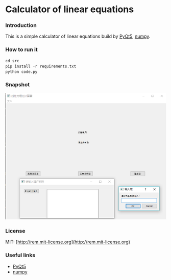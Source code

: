 # Calculator of linear equations

### Introduction

This is a simple calculator of linear equations build by [PyQt5][PyQt5], [numpy][numpy].

### How to run it

```python
cd src
pip install -r requirements.txt
python code.py
```

### Snapshot

![](resources/main.png)

### License

MIT: [http://rem.mit-license.org](http://rem.mit-license.org)

### Useful links

- [PyQt5][PyQt5]
- [numpy][numpy]

[PyQt5]: https://www.riverbankcomputing.com/software/pyqt/intro
[numpy]: http://www.numpy.org/